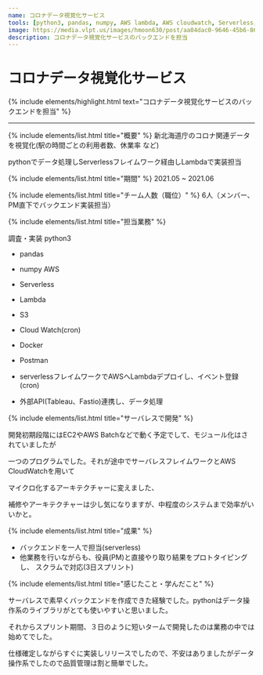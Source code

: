```yaml
---
name: コロナデータ視覚化サービス
tools: [python3, pandas, numpy, AWS lambda, AWS cloudwatch, Serverless, Docker, Postman]
image: https://media.vlpt.us/images/hmoon630/post/aa04dac0-9646-45b6-8699-0cbf767c0796/serverless_logo_icon_170746.png
description: コロナデータ視覚化サービスのバックエンドを担当
---
```


# コロナデータ視覚化サービス

{% include elements/highlight.html text="コロナデータ視覚化サービスのバックエンドを担当" %}

---
{% include elements/list.html title="概要" %}
新北海道庁のコロナ関連データを視覚化(駅の時間ごとの利用者数、休業率 など) 

pythonでデータ処理しServerlessフレイムワーク経由しLambdaで実装担当



{% include elements/list.html title="期間" %}
2021.05 ~ 2021.06

{% include elements/list.html title="チーム人数（職位）" %}
6人（メンバー、PM直下でバックエンド実装担当）

{% include elements/list.html title="担当業務" %}

調査・実装
python3
- pandas 
- numpy
AWS
- Serverless 
- Lambda
- S3
- Cloud Watch(cron) 
- Docker 
- Postman

- serverlessフレイムワークでAWSへLambdaデプロイし、イベント登録(cron) 
- 外部API(Tableau、Fastio)連携し、データ処理

{% include elements/list.html title="サーバレスで開発" %}

開発初期段階にはEC2やAWS Batchなどで動く予定でして、モジュール化はされていましたが

一つのプログラムでした。それが途中でサーバレスフレイムワークとAWS CloudWatchを用いて

マイクロ化するアーキテクチャーに変えました、

補修やアーキテクチャーは少し気になりますが、中程度のシステムまで効率がいいかと。


{% include elements/list.html title="成果" %}

- バックエンドを一人で担当(serverless) 
- 他業務を行いながらも、役員(PM)と直接やり取り結果をプロトタイピングし、 スクラムで対応(3日スプリント)

{% include elements/list.html title="感じたこと・学んだこと" %}

サーバレスで素早くバックエンドを作成できた経験でした。pythonはデータ操作系のライブラリがとても使いやすいと思いました。

それからスプリント期間、３日のように短いタームで開発したのは業務の中では始めてでした。

仕様確定しながらすぐに実装しリリースでしたので、不安はありましたがデータ操作系でしたので品質管理は割と簡単でした。

